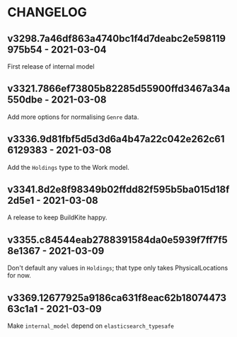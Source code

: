 # CHANGELOG



## v3298.7a46df863a4740bc1f4d7deabc2e598119975b54 - 2021-03-04

First release of internal model


## v3321.7866ef73805b82285d55900ffd3467a34a550dbe - 2021-03-08

Add more options for normalising `Genre` data.

## v3336.9d81fbf5d5d3d6a4b47a22c042e262c616129383 - 2021-03-08

Add the `Holdings` type to the Work model.

## v3341.8d2e8f98349b02ffdd82f595b5ba015d18f2d5e1 - 2021-03-08

A release to keep BuildKite happy.

## v3355.c84544eab2788391584da0e5939f7ff7f58e1367 - 2021-03-09

Don't default any values in `Holdings`; that type only takes PhysicalLocations for now.

## v3369.12677925a9186ca631f8eac62b1807447363c1a1 - 2021-03-09

Make `internal_model` depend on `elasticsearch_typesafe`
